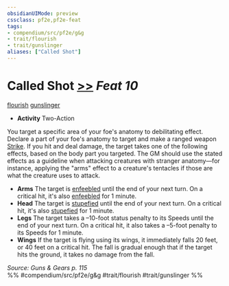 ```yaml
---
obsidianUIMode: preview
cssclass: pf2e,pf2e-feat
tags:
- compendium/src/pf2e/g&g
- trait/flourish
- trait/gunslinger
aliases: ["Called Shot"]
---
```

# Called Shot  [>>](/rules/core-rulebook/chapter-9-playing-the-game.md#Actions "Two-Action") *Feat 10*  
[flourish](/rules/traits/flourish.md)  [gunslinger](/rules/traits/gunslinger-g-g.md)  

- **Activity** Two-Action

You target a specific area of your foe's anatomy to debilitating effect. Declare a part of your foe's anatomy to target and make a ranged weapon [Strike](/rules/actions/strike.md). If you hit and deal damage, the target takes one of the following effects, based on the body part you targeted. The GM should use the stated effects as a guideline when attacking creatures with stranger anatomy—for instance, applying the "arms" effect to a creature's tentacles if those are what the creature uses to attack.

- **Arms** The target is [enfeebled](/rules/conditions.md#Enfeebled) until the end of your next turn. On a critical hit, it's also [enfeebled](/rules/conditions.md#Enfeebled) for 1 minute.
- **Head** The target is [stupefied](/rules/conditions.md#Stupefied) until the end of your next turn. On a critical hit, it's also [stupefied](/rules/conditions.md#Stupefied) for 1 minute.
- **Legs** The target takes a –10-foot status penalty to its Speeds until the end of your next turn. On a critical hit, it also takes a –5-foot penalty to its Speeds for 1 minute.
- **Wings** If the target is flying using its wings, it immediately falls 20 feet, or 40 feet on a critical hit. The fall is gradual enough that if the target hits the ground, it takes no damage from the fall.

*Source: Guns & Gears p. 115*  
%% #compendium/src/pf2e/g&g #trait/flourish #trait/gunslinger %%